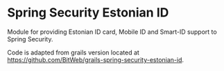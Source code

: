 # Spring Security Estonian ID
Module for providing Estonian ID card, Mobile ID and Smart-ID support to Spring Security.

Code is adapted from grails version located at https://github.com/BitWeb/grails-spring-security-estonian-id.